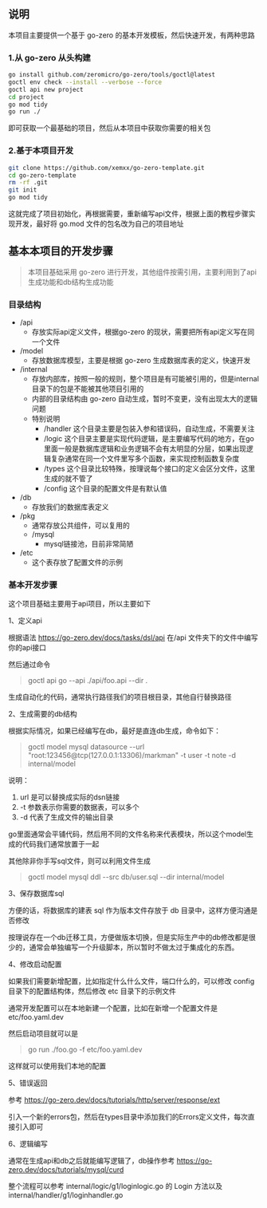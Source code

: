 ## 说明

本项目主要提供一个基于 go-zero 的基本开发模板，然后快速开发，有两种思路

### 1.从 go-zero 从头构建


``` bash
go install github.com/zeromicro/go-zero/tools/goctl@latest
goctl env check --install --verbose --force
goctl api new project
cd project
go mod tidy
go run ./
```
即可获取一个最基础的项目，然后从本项目中获取你需要的相关包

### 2.基于本项目开发

``` bash
git clone https://github.com/xemxx/go-zero-template.git
cd go-zero-template
rm -rf .git
git init
go mod tidy
```
这就完成了项目初始化，再根据需要，重新编写api文件，根据上面的教程步骤实现开发，最好将 go.mod 文件的包名改为自己的项目地址


## 基本本项目的开发步骤

> 本项目基础采用 go-zero 进行开发，其他组件按需引用，主要利用到了api生成功能和db结构生成功能

### 目录结构

- /api
    - 存放实际api定义文件，根据go-zero 的现状，需要把所有api定义写在同一个文件
- /model
    - 存放数据库模型，主要是根据 go-zero 生成数据库表的定义，快速开发
- /internal
    - 存放内部库，按照一般的规则，整个项目是有可能被引用的，但是internal目录下的包是不能被其他项目引用的
    - 内部的目录结构由 go-zero 自动生成，暂时不变更，没有出现太大的逻辑问题
    - 特别说明
        - /handler 这个目录主要是包装入参和错误码，自动生成，不需要关注
        - /logic 这个目录主要是实现代码逻辑，是主要编写代码的地方，在go里面一般是数据库逻辑和业务逻辑不会有太明显的分层，如果出现逻辑复杂通常在同一个文件里写多个函数，来实现控制函数复杂度
        - /types 这个目录比较特殊，按理说每个接口的定义会区分文件，这里生成的就不管了
        - /config 这个目录的配置文件是有默认值
- /db
    - 存放我们的数据库表定义
- /pkg
    - 通常存放公共组件，可以复用的
    - /mysql
        - mysql链接池，目前非常简陋
- /etc
    - 这个表存放了配置文件的示例

### 基本开发步骤

这个项目基础主要用于api项目，所以主要如下

1、定义api

根据语法 https://go-zero.dev/docs/tasks/dsl/api 在/api 文件夹下的文件中编写你的api接口

然后通过命令

> goctl api go --api ./api/foo.api  --dir .

生成自动化的代码，通常执行路径我们的项目根目录，其他自行替换路径

2、生成需要的db结构

根据实际情况，如果已经编写在db，最好是直连db生成，命令如下：

> goctl model mysql datasource --url "root:123456@tcp(127.0.0.1:13306)/markman"   -t user -t note -d internal/model

说明：

1. url 是可以替换成实际的dsn链接
2. -t 参数表示你需要的数据表，可以多个
3. -d 代表了生成文件的输出目录

go里面通常会平铺代码，然后用不同的文件名称来代表模块，所以这个model生成的代码我们通常放置于一起

其他除非你手写sql文件，则可以利用文件生成

> goctl model mysql ddl --src db/user.sql --dir internal/model

3、保存数据库sql

方便的话，将数据库的建表 sql 作为版本文件存放于 db 目录中，这样方便沟通是否修改

按理说存在一个db迁移工具，方便做版本切换，但是实际生产中的db修改都是很少的，通常会单独编写一个升级脚本，所以暂时不做太过于集成化的东西。

4、修改启动配置

如果我们需要新增配置，比如指定什么什么文件，端口什么的，可以修改 config 目录下的配置结构体，然后修改 etc 目录下的示例文件

通常开发配置可以在本地新建一个配置，比如在新增一个配置文件是 etc/foo.yaml.dev

然后启动项目就可以是

> go run ./foo.go -f etc/foo.yaml.dev

这样就可以使用我们本地的配置

5、错误返回

参考 https://go-zero.dev/docs/tutorials/http/server/response/ext

引入一个新的errors包，然后在types目录中添加我们的Errors定义文件，每次直接引入即可

6、逻辑编写

通常在生成api和db之后就能编写逻辑了，db操作参考 https://go-zero.dev/docs/tutorials/mysql/curd

整个流程可以参考 internal/logic/g1/loginlogic.go 的 Login 方法以及 internal/handler/g1/loginhandler.go


